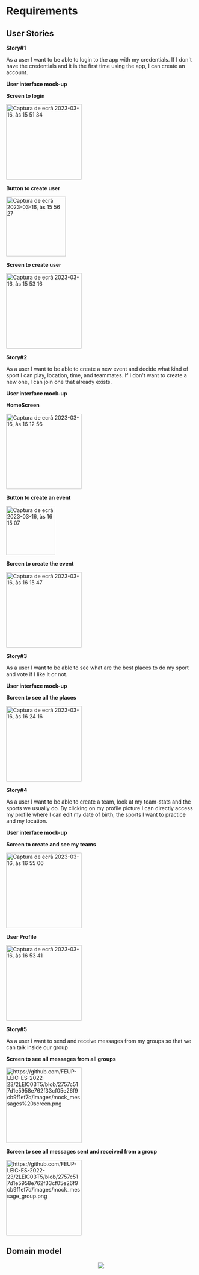 # Requirements

## User Stories

**Story#1**

As a user I want to be able to login to the app with my credentials. If I don't have the credentials and it is the first time using the app, I can create an account.

**User interface mock-up**


**Screen to login**

<img width="200" alt="Captura de ecrã 2023-03-16, às 15 51 34" src="https://user-images.githubusercontent.com/93987310/225676002-d8d4a6a1-0d2c-4cbf-a697-29ec9f334402.png">


**Button to create user**

<img width="158" alt="Captura de ecrã 2023-03-16, às 15 56 27" src="https://user-images.githubusercontent.com/93987310/225678213-a8015a4a-e5f7-4113-a190-cc429e4be20c.png">


**Screen to create user**

<img width="200" alt="Captura de ecrã 2023-03-16, às 15 53 16" src="https://user-images.githubusercontent.com/93987310/225676825-65438809-1681-4454-a891-455314fd7610.png">


**Story#2**

As a user I want to be able to create a new event and decide what kind of sport I can play, location, time, and teammates. If I don't want to create a new one, I can join one that already exists.

**User interface mock-up**


**HomeScreen**

<img width="200" alt="Captura de ecrã 2023-03-16, às 16 12 56" src="https://user-images.githubusercontent.com/93987310/225683759-e0978c1a-c997-4d73-9790-862a5d98c177.png">


**Button to create an event**

<img width="130" alt="Captura de ecrã 2023-03-16, às 16 15 07" src="https://user-images.githubusercontent.com/93987310/225683980-66ea860e-2ec1-43a4-a7e6-0db2f753210f.png">


**Screen to create the event**

<img width="200" alt="Captura de ecrã 2023-03-16, às 16 15 47" src="https://user-images.githubusercontent.com/93987310/225685375-e238fb11-7052-469e-b8a7-bb89e98e15dc.png">


**Story#3**

As a user I want to be able to see what are the best places to do my sport and vote if I like it or not.

**User interface mock-up**


**Screen to see all the places**

<img width="200" alt="Captura de ecrã 2023-03-16, às 16 24 16" src="https://user-images.githubusercontent.com/93987310/225686528-f759e707-946c-4075-accf-54e4d8511384.png">


**Story#4**

As a user I want to be able to create a team, look at my team-stats and the sports we usually do. By clicking on my profile picture I can directly access my profile where I can edit my date of birth, the sports I want to practice and my location. 

**User interface mock-up**


**Screen to create and see my teams**

<img width="200" alt="Captura de ecrã 2023-03-16, às 16 55 06" src="https://user-images.githubusercontent.com/93987310/225694766-085bc910-ede7-497a-80aa-beb846b08467.png">




**User Profile**

<img width="200" alt="Captura de ecrã 2023-03-16, às 16 53 41" src="https://user-images.githubusercontent.com/93987310/225694480-c893c8db-d43b-47e7-8148-8dbedea862ea.png">


**Story#5**

As a user i want to send and receive messages from my groups so that we can talk inside our group

**Screen to see all messages from all groups**

<img width="200" alt = "https://github.com/FEUP-LEIC-ES-2022-23/2LEIC03T5/blob/2757c517d1e5958e762f33cf05e26f9cb9f1ef7d/images/mock_messages%20screen.png">

**Screen to see all messages sent and received from a group**

<img width="200" alt = "https://github.com/FEUP-LEIC-ES-2022-23/2LEIC03T5/blob/2757c517d1e5958e762f33cf05e26f9cb9f1ef7d/images/mock_message_group.png">






## Domain model


 <p align="center" justify="center">
  <img src="https://github.com/FEUP-LEIC-ES-2022-23/2LEIC03T5/blob/2757c517d1e5958e762f33cf05e26f9cb9f1ef7d/images/Domain_model.png"/>
</p>

